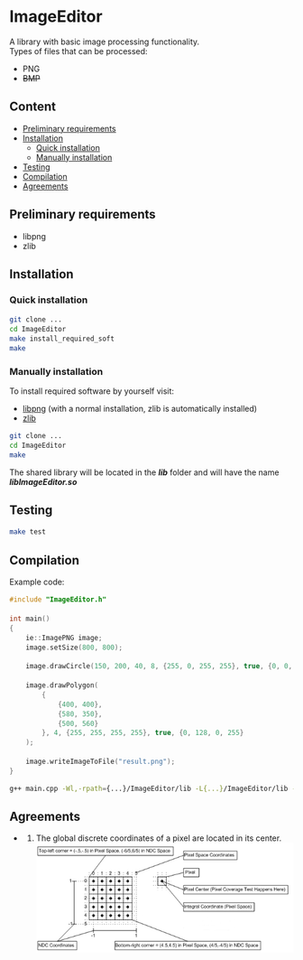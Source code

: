 # ImageEditor

A library with basic image processing functionality.  
Types of files that can be processed:
- PNG
- ~~BMP~~

## Сontent
- [Preliminary requirements](#preliminary-requirements)
- [Installation](#installation)
  - [Quick installation](#quick-installation)
  - [Manually installation](#manually-installation)
- [Testing](#testing)
- [Compilation](#compilation)
- [Agreements](#agreements)

<a name="preliminary-requirements"></a>
## Preliminary requirements
- libpng
- zlib


<a name="installation"></a>
## Installation

<a name="quick-installation"></a>
### Quick installation

```bash
git clone ...
cd ImageEditor
make install_required_soft
make
```

<a name="manually-installation"></a>
### Manually installation
To install required software by yourself visit:
- [libpng](https://github.com/pnggroup/libpng) (with a normal installation, zlib is automatically installed)
- [zlib](https://github.com/madler/zlib)

```bash
git clone ...
cd ImageEditor
make
```

The shared library will be located in the ***lib*** folder and will have the name ***libImageEditor.so***


<a name="testing"></a>
## Testing

```bash
make test
```

<a name="compilation"></a>
## Compilation
Example code:

```C++
#include "ImageEditor.h"

int main()
{
    ie::ImagePNG image;
    image.setSize(800, 800);

    image.drawCircle(150, 200, 40, 8, {255, 0, 255, 255}, true, {0, 0, 255, 255});
    
    image.drawPolygon(
        {
            {400, 400},
            {580, 350},
            {500, 560}
        }, 4, {255, 255, 255, 255}, true, {0, 128, 0, 255}
    );

    image.writeImageToFile("result.png");
}
```

```bash
g++ main.cpp -Wl,-rpath={...}/ImageEditor/lib -L{...}/ImageEditor/lib -lImageEditor -I{...}/ImageEditor/include
```

<a name="agreements"></a>
## Agreements
- 1. The global discrete coordinates of a pixel are located in its center.  
![Image alt](https://github.com/KirillMaltsev3341/Images/raw/main/Coordinates.png)
